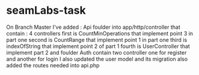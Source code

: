 # seamLabs-task
On Branch Master I've added : 
Api foulder into app/http/controller that contain :
4 controllers first is CountMinOperations that implement point 3 in part one 
second is CountRange that implement point 1 in part one
third is indexOfString that implement point 2 of part 1
fourth is UserController that implement part 2 and foulder Auth contain two controller one for register and another for login
I also updated the user model and its migration 
also added the routes needed into api.php
